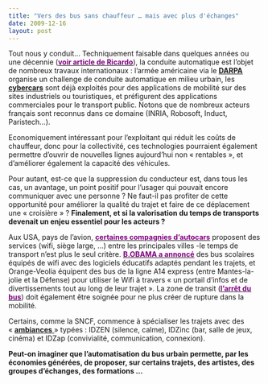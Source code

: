 ```yaml
---
title: "Vers des bus sans chauffeur … mais avec plus d'échanges"
date: 2009-12-16
layout: post
---
```


<p class="MsoNormal"><span>Tout nous y conduit… Techniquement faisable dans quelques années ou une décennie (<strong><span style="text-decoration: underline"><a href="http://www.ricardo.com/News--Media/Press-releases/News-releases1/2009/Cars-that-drive-themselves-can-become-reality-within-ten-years/"><font color="#800080">voir article de Ricardo</font></a></span></strong>), la conduite automatique est l’objet de nombreux travaux internationaux : l’armée américaine via le <strong><span style="text-decoration: underline"><a href="http://www.darpa.mil/GRANDCHALLENGE/">DARPA<span style="font-weight: normal"> </span></a></span></strong>organise un challenge de conduite automatique en milieu urbain, les <strong><span style="text-decoration: underline"><a href="http://www.usinenouvelle.com/article/les-cybercars-les-transports-en-commun-de-demain.N117495">cybercars</a></span></strong> sont déjà exploités pour des applications de mobilité sur des sites industriels ou touristiques, et préfigurent des applications commerciales pour le transport public. Notons que de nombreux acteurs français sont reconnus dans ce domaine (INRIA, Robosoft, Induct, Paristech…).</span></p> <p class="MsoNormal"><span></span></p> <p class="MsoNormal"><span>Economiquement intéressant pour l’exploitant qui réduit les coûts de chauffeur, donc pour la collectivité, ces technologies pourraient également permettre d’ouvrir de nouvelles lignes aujourd’hui non « rentables », et d’améliorer également la capacité des véhicules.</span></p> <p class="MsoNormal"><span></span></p> <p class="MsoNormal"><span>Pour autant, est-ce que la suppression du conducteur est, dans tous les cas, un avantage, un point positif pour l’usager qui pouvait encore communiquer avec une personne ? Ne faut-il pas profiter de cette opportunité pour améliorer la qualité du trajet et faire de ce déplacement une « croisière » ? <strong>Finalement, et si la valorisation du temps de transports devenait un enjeu essentiel pour les acteurs ?</strong></span></p> <p class="MsoNormal"><span></span></p> <p class="MsoNormal"><span></span></p>   <!--more-->  <p class="MsoNormal"><span>Aux USA, pays de l’avion, <strong><span style="text-decoration: underline"><a href="http://www.megabus.com/us/"><font color="#800080">certaines compagnies d’autocars</font></a></span></strong> proposent des services (wifi, siège large, …) entre les principales villes -le temps de transport n’est plus le seul critère. <strong><span style="text-decoration: underline"><a href="http://www.silicon.fr/fr/news/2009/12/30/barack_obama_promet_des_bus_en_wifi"><font color="#800080">B.OBAMA a annoncé</font></a></span></strong> des bus scolaires équipés de wifi avec des logiciels éducatifs adaptés pendant les trajets, et Orange-Veolia équipent des bus de la ligne A14 express (entre Mantes-la-jolie et la Défense) pour utiliser le Wifi à travers « un portail d’infos et de divertissements tout au long de leur trajet ». La zone de transit (<strong><span style="text-decoration: underline"><a href="http://www.tomsguide.com/us/Wi-Fi-Bus-Stop-San-Francisco,news-4460.html"><font color="#800080">l’arrêt du bus</font></a></span></strong>) doit également être soignée pour ne plus créer de rupture dans la mobilité.</span></p> <p class="MsoNormal"><span></span></p> <p class="MsoNormal"><span>Certains, comme la SNCF, commence à spécialiser les trajets avec des « <strong><span style="text-decoration: underline"><a href="http://train-idtgv.voyages-sncf.com/idzen-idzap?rfrr=homeIdtgv_body_iDZen,%20iDZap,%20iDZinc%20:%20decouvrez%20les%20amb">ambiances<span style="font-weight: normal"> </span></a></span></strong>» typées : IDZEN (silence, calme), IDZinc (bar, salle de jeux, cinéma) et IDZap (convivialité, communication, connexion). </span></p> <p class="MsoNormal"><span></span></p> <p class="MsoNormal"><strong><span>Peut-on imaginer que l’automatisation du bus urbain permette, par les économies générées, de proposer, sur certains trajets, des artistes, des groupes d’échanges, des formations …</span></strong></p>